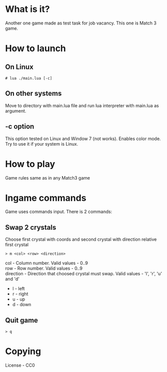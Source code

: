 # What is it?
Another one game made as test task for job vacancy.
This one is Match 3 game.

# How to launch
## On Linux
```
# lua ./main.lua [-c]
```
## On other systems
Move to directory with main.lua file and run lua interpreter with main.lua as
argument.

## -c option
This option tested on Linux and Window 7 (not works). Enables color mode.  
Try to use it if your system is Linux.

# How to play
Game rules same as in any Match3 game

# Ingame commands
Game uses commands input. There is 2 commands:  
## Swap 2 crystals
Choose first crystal with coords and second crystal with direction relative 
first crystal
```
> m <col> <row> <direction>
```
col - Column number. Valid values - 0..9  
row - Row number. Valid values - 0..9  
direction - Direction that choosed crystal must swap. Valid values - 'l', 'r', 
'u' and 'd'

* l - left
* r - right
* u - up
* d - down

## Quit game
```
> q
```  

# Copying
License - CC0